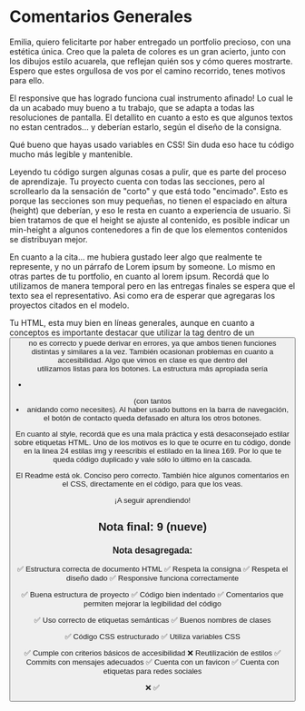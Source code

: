 # Comentarios Generales

Emilia, quiero felicitarte por haber entregado un portfolio precioso, con una estética única. Creo que la paleta de colores es un gran acierto, junto con los dibujos estilo acuarela, que reflejan quién sos y cómo queres mostrarte. Espero que estes orgullosa de vos por el camino recorrido, tenes motivos para ello.

El responsive que has logrado funciona cual instrumento afinado! Lo cual le da un acabado muy bueno a tu trabajo, que se adapta a todas las resoluciones de pantalla. El detallito en cuanto a esto es que algunos textos no estan centrados... y deberían estarlo, según el diseño de la consigna.

Qué bueno que hayas usado variables en CSS! Sin duda eso hace tu código mucho más legible y mantenible.

Leyendo tu código surgen algunas cosas a pulir, que es parte del proceso de aprendizaje. Tu proyecto cuenta con todas las secciones, pero al scrollearlo da la sensación de "corto" y que está todo "encimado". Esto es porque las secciones son muy pequeñas, no tienen el espaciado en altura (height) que deberían, y eso le resta en cuanto a experiencia de usuario. Si bien tratamos de que el height se ajuste al contenido, es posible indicar un min-height a algunos contenedores a fin de que los elementos contenidos se distribuyan mejor.

En cuanto a la cita... me hubiera gustado leer algo que realmente te represente, y no un párrafo de Lorem ipsum by someone. Lo mismo en otras partes de tu portfolio, en cuanto al lorem ipsum. Recordá que lo utilizamos de manera temporal pero en las entregas finales se espera que el texto sea el representativo. Asi como era de esperar que agregaras los proyectos citados en el modelo.

Tu HTML, esta muy bien en líneas generales, aunque en cuanto a conceptos es importante destacar que utilizar la tag <a> dentro de un <button> no es correcto y puede derivar en errores, ya que ambos tienen funciones distintas y similares a la vez. También ocasionan problemas en cuanto a accesibilidad. Algo que vimos en clase es que dentro del <nav> utilizamos listas para los botones. La estructura más apropiada sería <nav> <ul> <li><a></li> </ul> </nav> (con tantos <li> anidando <a> como necesites). Al haber usado buttons en la barra de navegación, el botón de contacto queda defasado en altura los otros botones. 

En cuanto al style, recordá que es una mala práctica y está desaconsejado estilar sobre etiquetas HTML. Uno de los motivos es lo que te ocurre en tu código, donde en la linea 24 estilas img y reescribis el estilado en la linea 169. Por lo que te queda código duplicado y vale sólo lo último en la cascada. 

El Readme está ok. Conciso pero correcto. También hice algunos comentarios en el CSS, directamente en el código, para que los veas. 

¡A seguir aprendiendo!

## Nota final: 9 (nueve)

### Nota desagregada:

✅ Estructura correcta de documento HTML
✅ Respeta la consigna
✅ Respeta el diseño dado
✅ Responsive funciona correctamente

✅ Buena estructura de proyecto
✅ Código bien indentado
✅ Comentarios que permiten mejorar la legibilidad del código

✅ Uso correcto de etiquetas semánticas
✅ Buenos nombres de clases

✅ Código CSS estructurado
✅ Utiliza variables CSS

✅ Cumple con criterios básicos de accesibilidad
❌ Reutilización de estilos
✅ Commits con mensajes adecuados
✅ Cuenta con un favicon
✅ Cuenta con etiquetas para redes sociales

❌ ✅
